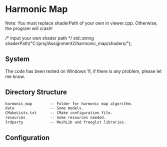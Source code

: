 # Harmonic Map

Note: You must replace shaderPath of your own in viewer.cpp. Otherwise, the program will crash!

/* Input your own shader path */
std::string shaderPath("C:/proj/Assignment2/harmonic_map/shaders/");


## System

The code has been tested on Windows 11, if there is any problem, please let me know.

## Directory Structure

``` txt
harmonic_map        -- Folder for harmonic map algorithm. 
data                -- Some models.
CMakeLists.txt      -- CMake configuration file.
resources           -- Some resources needed.
3rdparty            -- MeshLib and freeglut libraries.
```

## Configuration

